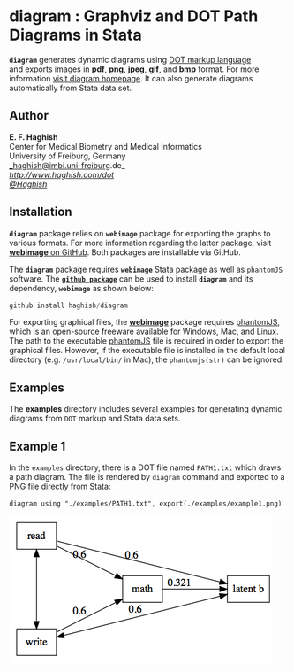 # diagram : Graphviz and DOT Path Diagrams in Stata

__`diagram`__ generates dynamic diagrams using 
[DOT markup language](http://en.wikipedia.org/wiki/Dot)  
and exports images in __pdf__, __png__, __jpeg__, __gif__, and __bmp__ format. For 
more information [visit diagram homepage](http://www.haghish.com/dot). It can also generate diagrams automatically from Stata data set. 

        
Author
------
  **E. F. Haghish**  
  Center for Medical Biometry and Medical Informatics    
  University of Freiburg, Germany        
  _haghish@imbi.uni-freiburg.de_       
  _http://www.haghish.com/dot_      
  _[@Haghish](https://twitter.com/Haghish)_      
  
Installation
------------

__`diagram`__ package relies on __`webimage`__ package for exporting the graphs to various formats. For more information regarding the latter package, visit [__webimage__ on GitHub](https://github.com/haghish/webimage). Both packages are installable via GitHub. 

<!--
The __diagram__ releases are also hosted on SSC server. So you can download the latest release as follows:

    ssc install diagram   //NOT YET RELEASED ON SSC
    ssc install webimage  //NOT YET RELEASED ON SSC               


You can also directly download __diagram__ from GitHub which includes the latest beta version (unreleased). -->
<!--To install from GitHub, the `force` 
option ensures that you _reinstall_ the package, even if the release date is not yet changed. The release date only is changed for new releases and not for the current development.  -->

The __`diagram`__ package requires __`webimage`__ Stata package as well as `phantomJS` software. The [__`github package`__](https://github.com/haghish/github) can be used to install __`diagram`__ and its dependency, __`webimage`__ as shown below:

```js
github install haghish/diagram
```

<!--
    net install diagram,  force  from("https://raw.githubusercontent.com/haghish/diagram/master/")
    net install webimage, force  from("https://raw.githubusercontent.com/haghish/webimage/master/")
-->
  
For exporting graphical files, the  [__webimage__](https://github.com/haghish/webimage) package requires [phantomJS](http://phantomjs.org/download.html), 
which is an open-source freeware available for Windows, Mac, and Linux. The 
path to the executable [phantomJS](http://phantomjs.org/download.html) file is required in order to export the graphical files. However, if the executable file is installed in the default local 
directory (e.g. `/usr/local/bin/` in Mac), the `phantomjs(str)` can be ignored. 

Examples
------------

The __examples__ directory includes several examples for generating dynamic diagrams from `DOT` markup and Stata data sets. 



Example 1
---------

In the `examples` directory, there is a DOT file named `PATH1.txt` which draws a path diagram. The file is rendered by `diagram` command and exported to a PNG file directly from Stata:

    diagram using "./examples/PATH1.txt", export(./examples/example1.png)
	
![](./examples/example1.png)

